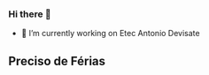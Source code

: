 ### Hi there 👋
- 🔭 I’m currently working on Etec Antonio Devisate

## Preciso de Férias
<!--
**AlessandroEtec/alessandroetec** is a ✨ _special_ ✨ repository because its `README.md` (this file) appears on your GitHub profile.

Here are some ideas to get you started:


- 🌱 I’m currently learning ...
- 👯 I’m looking to collaborate on ...
- 🤔 I’m looking for help with ...
- 💬 Ask me about ...
- 📫 How to reach me: ...
- 😄 Pronouns: ...
- ⚡ Fun fact: ...
- Ainda vou terminar de editar
-->
